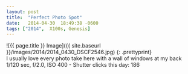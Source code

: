 ```yaml
---
layout: post
title:  "Perfect Photo Spot"
date:   2014-04-30  18:49:38 -0600
tags: ["2014",  X100s, Genesis]
---
```

![{{ page.title }} Image]({{ site.baseurl }}/images/2014/2014_0430_DSCF2546.jpg)
{: .prettyprint}  
I usually love every photo take here with a wall of windows at my back  
1/120 sec, f/2.0, ISO 400 - Shutter clicks this day: 186